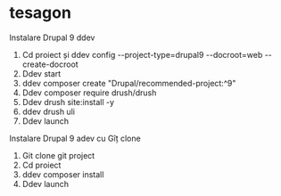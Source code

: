 # tesagon
Instalare Drupal 9 ddev

1. Cd proiect și ddev config --project-type=drupal9 --docroot=web --create-docroot
2. Ddev start
3. ddev composer create "Drupal/recommended-project:^9"
4. Ddev composer require drush/drush
5. Ddev drush site:install -y
6. ddev drush uli
7. Ddev launch


Instalare Drupal 9 adev cu Gîț clone

1. Git clone git project
2. Cd proiect
3. ddev composer install
4. Ddev launch
